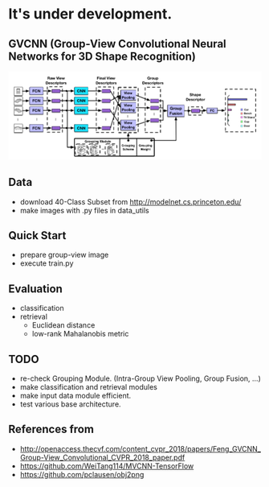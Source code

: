 
# It's under development.

## GVCNN (Group-View Convolutional Neural Networks for 3D Shape Recognition)
![](assets/gvcnn_framework.png)

## Data
- download 40-Class Subset from http://modelnet.cs.princeton.edu/
- make images with .py files in data_utils

## Quick Start
- prepare group-view image
- execute train.py

## Evaluation
- classification
- retrieval
    - Euclidean distance
    - low-rank Mahalanobis metric

## TODO
- re-check Grouping Module. (Intra-Group View Pooling, Group Fusion, ...)
- make classification and retrieval modules
- make input data module efficient.
- test various base architecture.

## References from
- http://openaccess.thecvf.com/content_cvpr_2018/papers/Feng_GVCNN_Group-View_Convolutional_CVPR_2018_paper.pdf
- https://github.com/WeiTang114/MVCNN-TensorFlow
- https://github.com/pclausen/obj2png
